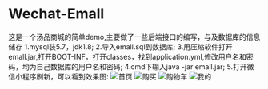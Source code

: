 # Wechat-Emall
这是一个汤品商城的简单demo,主要做了一些后端接口的编写，与及数据库的信息储存
1.mysql装5.7，jdk1.8;
2.导入emall.sql到数据库;
3.用压缩软件打开emall.jar,打开BOOT-INF，打开classes，找到application.yml,修改用户名和密码，均为自己数据库的用户名和密码;
4.cmd下输入java -jar emall.jar;
5.打开微信小程序刷新，可以看到效果图:
![首页](https://github.com/fctony/Wechat-Emall/blob/master/emall/images/Home.jpg)
![购买](https://github.com/fctony/Wechat-Emall/blob/master/emall/images/Buylist.jpg)
![购物车](https://github.com/fctony/Wechat-Emall/blob/master/emall/images/Car.jpg)
![我的](https://github.com/fctony/Wechat-Emall/blob/master/emall/images/my.jpg)

